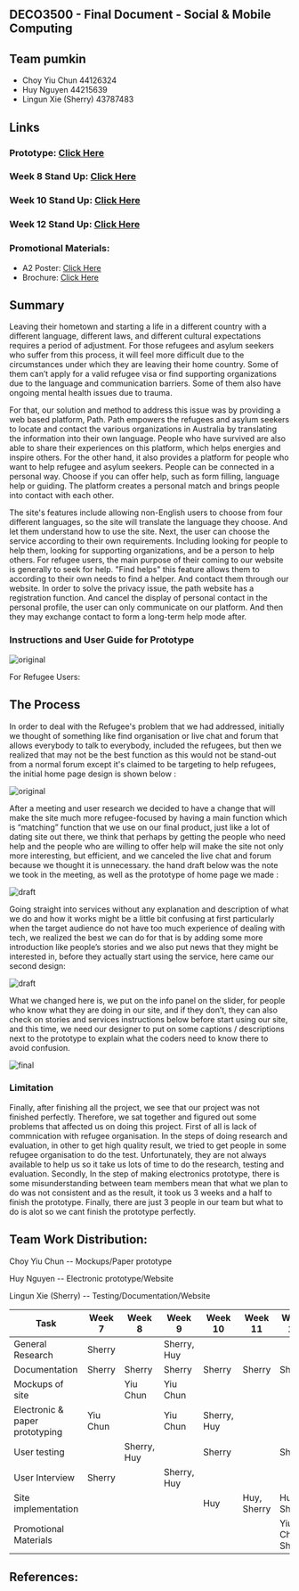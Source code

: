 ## DECO3500 - Final Document - Social & Mobile Computing
## Team pumkin
- Choy Yiu Chun 44126324
- Huy Nguyen 44215639
- Lingun Xie (Sherry) 43787483
## Links
### Prototype: [Click Here](https://deco3500-2017.github.io/pumkin/Path%20Website/index.html)
### Week 8 Stand Up: [Click Here](https://github.com/deco3500-2017/pumkin/tree/master/week8%20stand-up)
### Week 10 Stand Up: [Click Here](https://github.com/deco3500-2017/pumkin/tree/master/week10%20stand-up)
### Week 12 Stand Up: [Click Here](https://github.com/deco3500-2017/pumkin/blob/master/week12%20stand-up.md)
### Promotional Materials: 
- A2 Poster: [Click Here](https://github.com/deco3500-2017/pumkin/blob/master/Promotional%20Material/Conference-poster.pdf)
- Brochure: [Click Here](https://github.com/deco3500-2017/pumkin/tree/master/Promotional%20Material)
## Summary 
Leaving their hometown and starting a life in a different country with a different language, different laws, and different cultural expectations requires a period of adjustment. For those refugees and asylum seekers who suffer from this process, it will feel more difficult due to the circumstances under which they are leaving their home country. Some of them can’t apply for a valid refugee visa or find supporting organizations due to the language and communication barriers. Some of them also have ongoing mental health issues due to trauma.

For that, our solution and method to address this issue was by providing a web based platform, Path. Path empowers the refugees and asylum seekers to locate and contact the various organizations in Australia by translating the information into their own language. People who have survived are also able to share their experiences on this platform, which helps energies and inspire others. For the other hand, it also provides a platform for people who want to help refugee and asylum seekers. People can be connected in a personal way. Choose if you can offer help, such as form filling, language help or guiding. The platform creates a personal match and brings people into contact with each other. 

The site's features include allowing non-English users to choose from four different languages, so the site will translate the language they choose. And let them understand how to use the site. Next, the user can choose the service according to their own requirements. Including looking for people to help them, looking for supporting organizations, and be a person to help others. 
For refugee users, the main purpose of their coming to our website is generally to seek for help. "Find helps" this feature allows them to according to their own needs to find a helper. And contact them through our website. In order to solve the privacy issue, the path website has a registration function. And cancel the display of personal contact in the personal profile, the user can only communicate on our platform. And then they may exchange contact to form a long-term help mode after. 

### Instructions and User Guide for Prototype
![original](https://i.imgur.com/f7q88K0.png) 

For Refugee Users: 

## The Process
In order to deal with the Refugee's problem that we had addressed, initially we thought of something like find organisation or live chat and forum that allows everybody to talk to everybody, included the refugees, but then we realized that may not be the best function as this would not be stand-out from a normal forum except it's claimed to be targeting to help refugees, the initial home page design is shown below :

![original](https://i.imgur.com/TgxQBze.jpg)

After a meeting and user research we decided to have a change that will make the site much more refugee-focused by having a main function which is “matching” function that we use on our final product, just like a lot of dating site out there, we think that perhaps by getting the people who need help and the people who are willing to offer help will make the site not only more interesting, but efficient, and we canceled the live chat and forum because we thought it is unnecessary. the hand draft below was the note we took in the meeting, as well as the prototype of home page we made :

![draft](https://i.imgur.com/kngyINu.png)

Going straight into services without any explanation and description of what we do and how it works might be a little bit confusing at first particularly when the target audience do not have too much experience of dealing with tech, we realized the best we can do for that is by adding some more introduction like people’s stories and we also put news that they might be interested in, before they actually start using the service, here came our second design:

![draft](https://i.imgur.com/ABjP0xe.jpg)

What we changed here is, we put on the info panel on the slider, for people who know what they are doing in our site, and if they don’t, they can also check on stories and services instructions below before start using our site, and this time, we need our designer to put on some captions / descriptions next to the prototype to explain what the coders need to know there to avoid confusion.

![final](https://i.imgur.com/NTEAX0s.png)





### Limitation  
Finally, after finishing all the project, we see that our project was not finished perfectly. Therefore, we sat together and figured out some problems that affected us on doing this project. First of all is lack of commnication with refugee organisation. In the steps of doing research and evaluation, in other to get high quality result, we tried to get people in some refugee organisation to do the test. Unfortunately, they are not always available to help us so it take us lots of time to do the research, testing and evaluation. Secondly, In the step of making electronics prototype, there is some misunderstanding between team members mean that what we plan to do was not consistent and as the result, it took us 3 weeks and a half to finish the prototype. Finally, there are just 3 people in our team but what to do is alot so we cant finish the prototype perfectly.

## Team Work Distribution:
Choy Yiu Chun -- Mockups/Paper prototype 

Huy Nguyen -- Electronic prototype/Website

Lingun Xie (Sherry) -- Testing/Documentation/Website

| Task | Week 7 | Week 8 | Week 9 | Week 10 | Week 11 | Week 12 | Week 13
| ---  | ------ | ------ | ------ | ------- | ------- | ------- | -------
| General Research | Sherry | | Sherry, Huy| | | | | 
| Documentation | Sherry | Sherry | Sherry | Sherry | Sherry | Sherry | Sherry
| Mockups of site | | Yiu Chun | Yiu Chun | | | | |
| Electronic & paper prototyping | Yiu Chun | | Yiu Chun | Sherry, Huy | | | 
| User testing | | Sherry, Huy | | Sherry | | Sherry | |
| User Interview | Sherry | | Sherry, Huy | | | | |
| Site implementation | | | | Huy | Huy, Sherry | Huy, Sherry | Sherry 
| Promotional Materials | | | | | | Yiu Chun, Sherry | Yiu Chun, Sherry 

## References:


